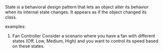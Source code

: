 State is a behavioral design pattern that lets an object alter its behavior when its internal state changes. It appears as if the object changed its class.

examples:
1. Fan Controller
   Consider a scenario where you have a fan with different states (Off, Low, Medium, High) and you want to control its speed based on these states.